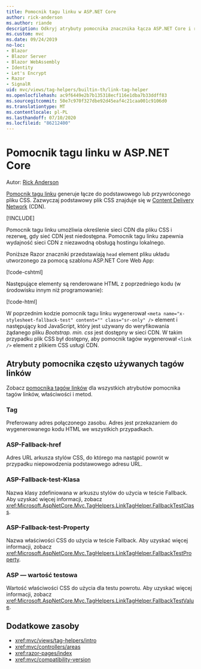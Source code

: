 ```yaml
---
title: Pomocnik tagu linku w ASP.NET Core
author: rick-anderson
ms.author: riande
description: Odkryj atrybuty pomocnika znacznika łącza ASP.NET Core i rolę, jaką każdy atrybut odgrywa w rozszerzeniu zachowania taga HTML tag.
ms.custom: mvc
ms.date: 09/24/2019
no-loc:
- Blazor
- Blazor Server
- Blazor WebAssembly
- Identity
- Let's Encrypt
- Razor
- SignalR
uid: mvc/views/tag-helpers/builtin-th/link-tag-helper
ms.openlocfilehash: ac9f6449e2b7b135318ecf116e1dba7b33ddff83
ms.sourcegitcommit: 50e7c970f327dbe92d45eaf4c21caa001c9106d0
ms.translationtype: MT
ms.contentlocale: pl-PL
ms.lasthandoff: 07/10/2020
ms.locfileid: "86212400"
---
```

# <a name="link-tag-helper-in-aspnet-core"></a>Pomocnik tagu linku w ASP.NET Core

Autor: [Rick Anderson](https://twitter.com/RickAndMSFT)

[Pomocnik tagu linku](xref:Microsoft.AspNetCore.Mvc.TagHelpers.LinkTagHelper) generuje łącze do podstawowego lub przywróconego pliku CSS. Zazwyczaj podstawowy plik CSS znajduje się w [Content Delivery Network](/office365/enterprise/content-delivery-networks#what-exactly-is-a-cdn) (CDN).

[!INCLUDE[](~/includes/cdn.md)]

Pomocnik tagu linku umożliwia określenie sieci CDN dla pliku CSS i rezerwę, gdy sieć CDN jest niedostępna. Pomocnik tagu linku zapewnia wydajność sieci CDN z niezawodną obsługą hostingu lokalnego.

Poniższe Razor znaczniki przedstawiają `head` element pliku układu utworzonego za pomocą szablonu ASP.NET Core Web App:

[!code-cshtml[](link-tag-helper/sample/_Layout.cshtml?name=snippet)]

Następujące elementy są renderowane HTML z poprzedniego kodu (w środowisku innym niż programowanie):

[!code-html[](link-tag-helper/sample/HtmlPage1.html)]

W poprzednim kodzie pomocnik tagu linku wygenerował `<meta name="x-stylesheet-fallback-test" content="" class="sr-only" />` element i następujący kod JavaScript, który jest używany do weryfikowania żądanego pliku *Bootstrap. min. css* jest dostępny w sieci CDN. W takim przypadku plik CSS był dostępny, aby pomocnik tagów wygenerował `<link />` element z plikiem CSS usługi CDN.

## <a name="commonly-used-link-tag-helper-attributes"></a>Atrybuty pomocnika często używanych tagów linków

Zobacz [pomocnika tagów linków](xref:Microsoft.AspNetCore.Mvc.TagHelpers.LinkTagHelper) dla wszystkich atrybutów pomocnika tagów linków, właściwości i metod.

### <a name="href"></a>Tag

Preferowany adres połączonego zasobu. Adres jest przekazaniem do wygenerowanego kodu HTML we wszystkich przypadkach.

### <a name="asp-fallback-href"></a>ASP-Fallback-href

Adres URL arkusza stylów CSS, do którego ma nastąpić powrót w przypadku niepowodzenia podstawowego adresu URL.

### <a name="asp-fallback-test-class"></a>ASP-Fallback-test-Klasa

Nazwa klasy zdefiniowana w arkuszu stylów do użycia w teście Fallback. Aby uzyskać więcej informacji, zobacz <xref:Microsoft.AspNetCore.Mvc.TagHelpers.LinkTagHelper.FallbackTestClass>.

### <a name="asp-fallback-test-property"></a>ASP-Fallback-test-Property

Nazwa właściwości CSS do użycia w teście Fallback. Aby uzyskać więcej informacji, zobacz <xref:Microsoft.AspNetCore.Mvc.TagHelpers.LinkTagHelper.FallbackTestProperty>.

### <a name="asp-fallback-test-value"></a>ASP — wartość testowa

Wartość właściwości CSS do użycia dla testu powrotu. Aby uzyskać więcej informacji, zobacz <xref:Microsoft.AspNetCore.Mvc.TagHelpers.LinkTagHelper.FallbackTestValue>.

## <a name="additional-resources"></a>Dodatkowe zasoby

* <xref:mvc/views/tag-helpers/intro>
* <xref:mvc/controllers/areas>
* <xref:razor-pages/index>
* <xref:mvc/compatibility-version>
